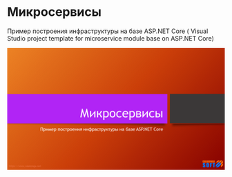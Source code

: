 # Микросервисы
Пример построения инфраструктуры на базе ASP.NET Core
( Visual Studio project template for microservice module base on ASP.NET Core)

![screenshot](https://github.com/Calabonga/microservice-template/blob/master/Presentation/Microservices.png)
